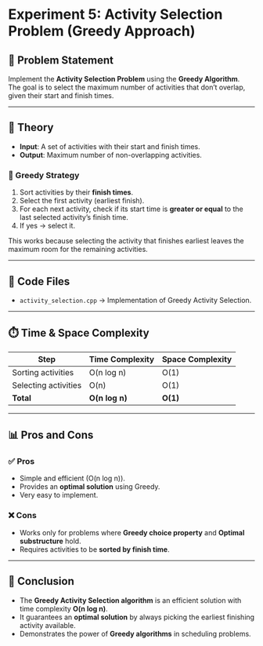 # Experiment 5: Activity Selection Problem (Greedy Approach)

## 📌 Problem Statement
Implement the **Activity Selection Problem** using the **Greedy Algorithm**.  
The goal is to select the maximum number of activities that don’t overlap, given their start and finish times.  

---

## 📖 Theory
- **Input**: A set of activities with their start and finish times.  
- **Output**: Maximum number of non-overlapping activities.  

### 🔹 Greedy Strategy
1. Sort activities by their **finish times**.  
2. Select the first activity (earliest finish).  
3. For each next activity, check if its start time is **greater or equal** to the last selected activity’s finish time.  
4. If yes → select it.  

This works because selecting the activity that finishes earliest leaves the maximum room for the remaining activities.  

---

## 📜 Code Files
- `activity_selection.cpp` → Implementation of Greedy Activity Selection.  

---

## ⏱️ Time & Space Complexity

| Step | Time Complexity | Space Complexity |
|------|----------------|------------------|
| Sorting activities | O(n log n) | O(1) |
| Selecting activities | O(n) | O(1) |
| **Total** | **O(n log n)** | **O(1)** |

---

## 📊 Pros and Cons

### ✅ Pros
- Simple and efficient (O(n log n)).  
- Provides an **optimal solution** using Greedy.  
- Very easy to implement.  

### ❌ Cons
- Works only for problems where **Greedy choice property** and **Optimal substructure** hold.  
- Requires activities to be **sorted by finish time**.  

---

## 🏁 Conclusion
- The **Greedy Activity Selection algorithm** is an efficient solution with time complexity **O(n log n)**.  
- It guarantees an **optimal solution** by always picking the earliest finishing activity available.  
- Demonstrates the power of **Greedy algorithms** in scheduling problems.  
